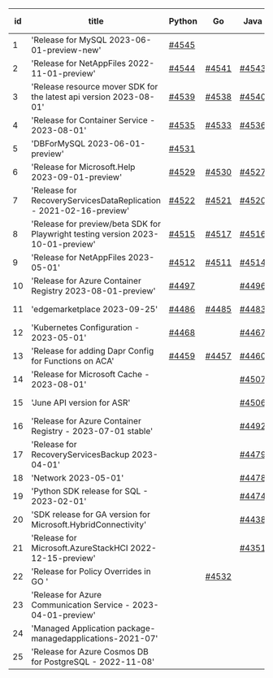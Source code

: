 | id | title | Python | Go | Java | Js | created date | target date | status |
| ------ | ------ | ------ | ------ | ------ | ------ | ------ | ------ | :-----: |
| 1 | 'Release for MySQL 2023-06-01-preview-new'  | [#4545](https://github.com/Azure/sdk-release-request/issues/4545)  |  |  |  | 09-22 | 10-27 |  |
| 2 | 'Release for NetAppFiles 2022-11-01-preview'  | [#4544](https://github.com/Azure/sdk-release-request/issues/4544)  | [#4541](https://github.com/Azure/sdk-release-request/issues/4541)  | [#4543](https://github.com/Azure/sdk-release-request/issues/4543)  | [#4542](https://github.com/Azure/sdk-release-request/issues/4542)  | 09-21 | 10-27 |  |
| 3 | 'Release resource mover SDK for the latest api version 2023-08-01'  | [#4539](https://github.com/Azure/sdk-release-request/issues/4539)  | [#4538](https://github.com/Azure/sdk-release-request/issues/4538)  | [#4540](https://github.com/Azure/sdk-release-request/issues/4540)  | [#4537](https://github.com/Azure/sdk-release-request/issues/4537)  | 09-21 | 10-27 |  |
| 4 | 'Release for Container Service - 2023-08-01'  | [#4535](https://github.com/Azure/sdk-release-request/issues/4535)  | [#4533](https://github.com/Azure/sdk-release-request/issues/4533)  | [#4536](https://github.com/Azure/sdk-release-request/issues/4536)  | [#4534](https://github.com/Azure/sdk-release-request/issues/4534)  | 09-21 | 10-27 |  |
| 5 | 'DBForMySQL 2023-06-01-preview'  | [#4531](https://github.com/Azure/sdk-release-request/issues/4531)  |  |  |  | 09-20 | 10-27 |  |
| 6 | 'Release for Microsoft.Help 2023-09-01-preview'  | [#4529](https://github.com/Azure/sdk-release-request/issues/4529)  | [#4530](https://github.com/Azure/sdk-release-request/issues/4530)  | [#4527](https://github.com/Azure/sdk-release-request/issues/4527)  | [#4528](https://github.com/Azure/sdk-release-request/issues/4528)  | 09-20 | 10-27 |  |
| 7 | 'Release for RecoveryServicesDataReplication - 2021-02-16-preview'  | [#4522](https://github.com/Azure/sdk-release-request/issues/4522)  | [#4521](https://github.com/Azure/sdk-release-request/issues/4521)  | [#4520](https://github.com/Azure/sdk-release-request/issues/4520)  | [#4519](https://github.com/Azure/sdk-release-request/issues/4519)  | 09-13 | 10-27 |  |
| 8 | 'Release for preview/beta SDK for Playwright testing version 2023-10-01-preview'  | [#4515](https://github.com/Azure/sdk-release-request/issues/4515)  | [#4517](https://github.com/Azure/sdk-release-request/issues/4517)  | [#4516](https://github.com/Azure/sdk-release-request/issues/4516)  | [#4518](https://github.com/Azure/sdk-release-request/issues/4518)  | 09-13 | 10-27 |  |
| 9 | 'Release for NetAppFiles 2023-05-01'  | [#4512](https://github.com/Azure/sdk-release-request/issues/4512)  | [#4511](https://github.com/Azure/sdk-release-request/issues/4511)  | [#4514](https://github.com/Azure/sdk-release-request/issues/4514)  | [#4513](https://github.com/Azure/sdk-release-request/issues/4513)  | 09-08 | 10-27 |  |
| 10 | 'Release for Azure Container Registry 2023-08-01-preview'  | [#4497](https://github.com/Azure/sdk-release-request/issues/4497)  |  | [#4496](https://github.com/Azure/sdk-release-request/issues/4496)  | [#4495](https://github.com/Azure/sdk-release-request/issues/4495)  | 09-05 | 09-22 |  |
| 11 | 'edgemarketplace 2023-09-25'  | [#4486](https://github.com/Azure/sdk-release-request/issues/4486)  | [#4485](https://github.com/Azure/sdk-release-request/issues/4485)  | [#4483](https://github.com/Azure/sdk-release-request/issues/4483)  | [#4484](https://github.com/Azure/sdk-release-request/issues/4484)  | 08-31 | 09-22 | Hold on by JS/Java/Go/Python/ |
| 12 | 'Kubernetes Configuration - 2023-05-01'  | [#4468](https://github.com/Azure/sdk-release-request/issues/4468)  |  | [#4467](https://github.com/Azure/sdk-release-request/issues/4467)  |  | 08-28 | 09-22 |  |
| 13 | 'Release for adding Dapr Config for Functions on ACA'  | [#4459](https://github.com/Azure/sdk-release-request/issues/4459)  | [#4457](https://github.com/Azure/sdk-release-request/issues/4457)  | [#4460](https://github.com/Azure/sdk-release-request/issues/4460)  | [#4458](https://github.com/Azure/sdk-release-request/issues/4458)  | 08-23 | 09-22 | Hold on by JS/Java/Go/Python/ |
| 14 | 'Release for Microsoft Cache - 2023-08-01'  |  |  | [#4507](https://github.com/Azure/sdk-release-request/issues/4507)  | [#4510](https://github.com/Azure/sdk-release-request/issues/4510)  | 09-07 | 09-22 |  |
| 15 | 'June API version for ASR'  |  |  | [#4506](https://github.com/Azure/sdk-release-request/issues/4506)  |  | 09-06 | 09-22 |  |
| 16 | 'Release for Azure Container Registry - 2023-07-01 stable'  |  |  | [#4492](https://github.com/Azure/sdk-release-request/issues/4492)  |  | 09-05 |  |  |
| 17 | 'Release for RecoveryServicesBackup 2023-04-01'  |  |  | [#4479](https://github.com/Azure/sdk-release-request/issues/4479)  |  | 08-30 | 09-05 |  |
| 18 | 'Network 2023-05-01'  |  |  | [#4478](https://github.com/Azure/sdk-release-request/issues/4478)  |  | 08-29 |  |  |
| 19 | 'Python SDK release for SQL - 2023-02-01'  |  |  | [#4474](https://github.com/Azure/sdk-release-request/issues/4474)  | [#4471](https://github.com/Azure/sdk-release-request/issues/4471)  | 08-29 | 09-22 |  |
| 20 | 'SDK release for GA version for Microsoft.HybridConnectivity'  |  |  | [#4438](https://github.com/Azure/sdk-release-request/issues/4438)  |  | 08-16 | 09-22 |  |
| 21 | 'Release for Microsoft.AzureStackHCI 2022-12-15-preview'  |  |  | [#4351](https://github.com/Azure/sdk-release-request/issues/4351)  | [#4352](https://github.com/Azure/sdk-release-request/issues/4352)  | 07-20 | 09-22 | Hold on by JS/Java/ |
| 22 | 'Release for Policy Overrides in GO '  |  | [#4532](https://github.com/Azure/sdk-release-request/issues/4532)  |  |  | 09-20 | 10-27 |  |
| 23 | 'Release for Azure Communication Service - 2023-04-01-preview'  |  |  |  | [#4526](https://github.com/Azure/sdk-release-request/issues/4526)  | 09-13 | 09-22 |  |
| 24 | 'Managed Application package-managedapplications-2021-07'  |  |  |  | [#4490](https://github.com/Azure/sdk-release-request/issues/4490)  | 09-05 | 09-22 |  |
| 25 | 'Release for Azure Cosmos DB for PostgreSQL - 2022-11-08'  |  |  |  | [#4461](https://github.com/Azure/sdk-release-request/issues/4461)  | 08-23 | 09-22 |  |
